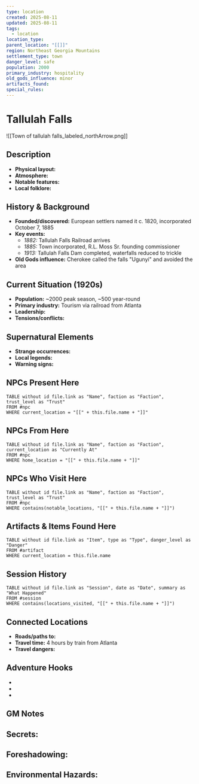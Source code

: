 ```yaml
---
type: location
created: 2025-08-11
updated: 2025-08-11
tags:
  - location
location_type: 
parent_location: "[[]]"
region: Northeast Georgia Mountains
settlement_type: town
danger_level: safe
population: 2000
primary_industry: hospitality
old_gods_influence: minor
artifacts_found: 
special_rules:
---
```


# Tallulah Falls

![[Town of tallulah falls_labeled_northArrow.png]]

## Description
- **Physical layout:** 
- **Atmosphere:** 
- **Notable features:** 
- **Local folklore:** 

## History & Background
- **Founded/discovered:** European settlers named it c. 1820, incorporated October 7, 1885
- **Key events:** 
  - *1882:* Tallulah Falls Railroad arrives
  - *1885:* Town incorporated, R.L. Moss Sr. founding commissioner
  - *1913:* Tallulah Falls Dam completed, waterfalls reduced to trickle
- **Old Gods influence:** Cherokee called the falls "Ugunyi" and avoided the area

## Current Situation (1920s)
- **Population:** ~2000 peak season, ~500 year-round
- **Primary industry:** Tourism via railroad from Atlanta
- **Leadership:** 
- **Tensions/conflicts:** 

## Supernatural Elements
- **Strange occurrences:** 
- **Local legends:** 
- **Warning signs:** 

## NPCs Present Here
```dataview
TABLE without id file.link as "Name", faction as "Faction", trust_level as "Trust"
FROM #npc
WHERE current_location = "[[" + this.file.name + "]]"
```

## NPCs From Here
```dataview
TABLE without id file.link as "Name", faction as "Faction", current_location as "Currently At"
FROM #npc
WHERE home_location = "[[" + this.file.name + "]]"
```

## NPCs Who Visit Here
```dataview
TABLE without id file.link as "Name", faction as "Faction", trust_level as "Trust"
FROM #npc
WHERE contains(notable_locations, "[[" + this.file.name + "]]")
```

## Artifacts & Items Found Here
```dataview
TABLE without id file.link as "Item", type as "Type", danger_level as "Danger"
FROM #artifact
WHERE current_location = this.file.name
```

## Session History
```dataview
TABLE without id file.link as "Session", date as "Date", summary as "What Happened"
FROM #session
WHERE contains(locations_visited, "[[" + this.file.name + "]]")
```

## Connected Locations
- **Roads/paths to:** 
- **Travel time:** 4 hours by train from Atlanta
- **Travel dangers:** 

## Adventure Hooks
- 
- 
- 

## GM Notes
**Secrets:**
- 

**Foreshadowing:**
- 

**Environmental Hazards:**
- 
